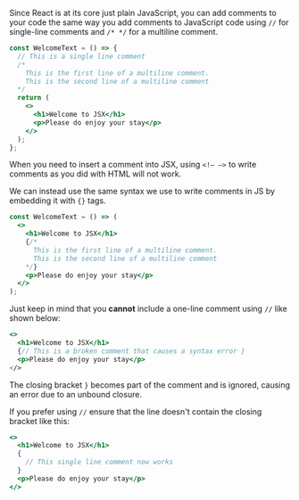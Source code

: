 Since React is at its core just plain JavaScript, you can add comments to your
code the same way you add comments to JavaScript code using `//` for single-line
comments and `/* */` for a multiline comment.

```jsx
const WelcomeText = () => {
  // This is a single line comment
  /*
    This is the first line of a multiline comment.
    This is the second line of a multiline comment
  */
  return (
    <>
      <h1>Welcome to JSX</h1>
      <p>Please do enjoy your stay</p>
    </>
  );
};
```

When you need to insert a comment into JSX, using `<!– –>` to write comments as
you did with HTML will not work.

We can instead use the same syntax we use to write comments in JS by embedding
it with `{}` tags.

```jsx
const WelcomeText = () => (
  <>
    <h1>Welcome to JSX</h1>
    {/*
      This is the first line of a multiline comment.
      This is the second line of a multiline comment
    */}
    <p>Please do enjoy your stay</p>
  </>
);
```

Just keep in mind that you **cannot** include a one-line comment using `//` like
shown below:

```jsx
<>
  <h1>Welcome to JSX</h1>
  {// This is a broken comment that causes a syntax error }
  <p>Please do enjoy your stay</p>
</>
```

The closing bracket `}` becomes part of the comment and is ignored, causing an
error due to an unbound closure.

If you prefer using `//` ensure that the line doesn't contain the closing
bracket like this:

```jsx
<>
  <h1>Welcome to JSX</h1>
  {
    // This single line comment now works
  }
  <p>Please do enjoy your stay</p>
</>
```
